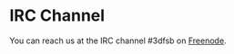 IRC Channel
===========
You can reach us at the IRC channel #3dfsb on [Freenode](http://freenode.net/).